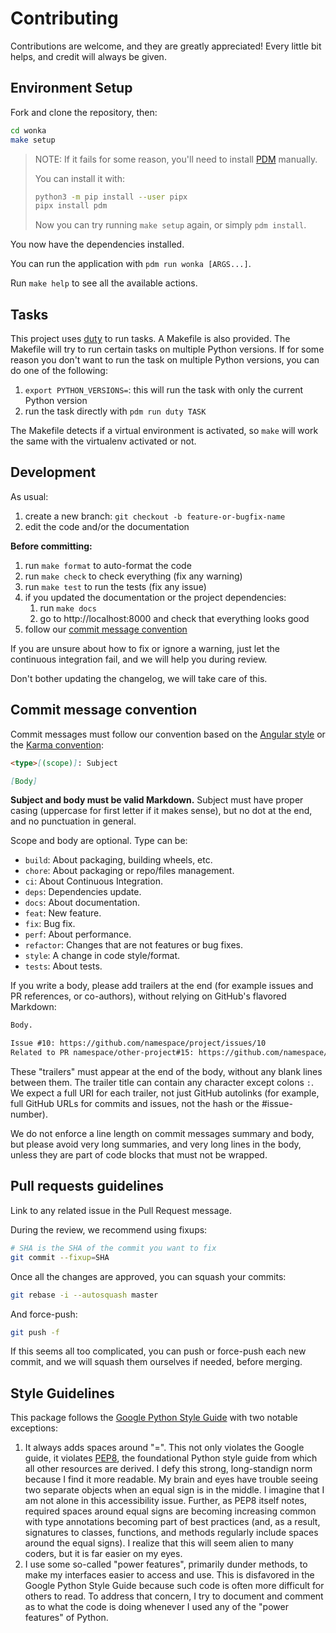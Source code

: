 # Contributing

Contributions are welcome, and they are greatly appreciated!
Every little bit helps, and credit will always be given.

## Environment Setup

Fork and clone the repository, then:

```bash
cd wonka
make setup
```

> NOTE:
> If it fails for some reason, you'll need to install
> [PDM](https://github.com/pdm-project/pdm) manually.
>
> You can install it with:
>
> ```bash
> python3 -m pip install --user pipx
> pipx install pdm
> ```
>
> Now you can try running `make setup` again, or simply `pdm install`.

You now have the dependencies installed.

You can run the application with `pdm run wonka [ARGS...]`.

Run `make help` to see all the available actions.

## Tasks

This project uses [duty](https://github.com/pawamoy/duty) to run tasks.
A Makefile is also provided. The Makefile will try to run certain tasks
on multiple Python versions. If for some reason you don't want to run the task
on multiple Python versions, you can do one of the following:

1. `export PYTHON_VERSIONS=`: this will run the task
   with only the current Python version
2. run the task directly with `pdm run duty TASK`

The Makefile detects if a virtual environment is activated,
so `make` will work the same with the virtualenv activated or not.

## Development

As usual:

1. create a new branch: `git checkout -b feature-or-bugfix-name`
1. edit the code and/or the documentation

**Before committing:**

1. run `make format` to auto-format the code
1. run `make check` to check everything (fix any warning)
1. run `make test` to run the tests (fix any issue)
1. if you updated the documentation or the project dependencies:
    1. run `make docs`
    1. go to http://localhost:8000 and check that everything looks good
1. follow our [commit message convention](#commit-message-convention)

If you are unsure about how to fix or ignore a warning, just let the continuous 
integration fail, and we will help you during review.

Don't bother updating the changelog, we will take care of this.

## Commit message convention

Commit messages must follow our convention based on the
[Angular style](https://gist.github.com/stephenparish/9941e89d80e2bc58a153#format-of-the-commit-message)
or the [Karma convention](https://karma-runner.github.io/4.0/dev/git-commit-msg.html):

```md
<type>[(scope)]: Subject

[Body]
```

**Subject and body must be valid Markdown.**
Subject must have proper casing (uppercase for first letter
if it makes sense), but no dot at the end, and no punctuation
in general.

Scope and body are optional. Type can be:

- `build`: About packaging, building wheels, etc.
- `chore`: About packaging or repo/files management.
- `ci`: About Continuous Integration.
- `deps`: Dependencies update.
- `docs`: About documentation.
- `feat`: New feature.
- `fix`: Bug fix.
- `perf`: About performance.
- `refactor`: Changes that are not features or bug fixes.
- `style`: A change in code style/format.
- `tests`: About tests.

If you write a body, please add trailers at the end
(for example issues and PR references, or co-authors),
without relying on GitHub's flavored Markdown:

```md
Body.

Issue #10: https://github.com/namespace/project/issues/10
Related to PR namespace/other-project#15: https://github.com/namespace/other-project/pull/15
```

These "trailers" must appear at the end of the body,
without any blank lines between them. The trailer title
can contain any character except colons `:`.
We expect a full URI for each trailer, not just GitHub autolinks
(for example, full GitHub URLs for commits and issues,
not the hash or the #issue-number).

We do not enforce a line length on commit messages summary and body,
but please avoid very long summaries, and very long lines in the body,
unless they are part of code blocks that must not be wrapped.

## Pull requests guidelines

Link to any related issue in the Pull Request message.

During the review, we recommend using fixups:

```bash
# SHA is the SHA of the commit you want to fix
git commit --fixup=SHA
```

Once all the changes are approved, you can squash your commits:

```bash
git rebase -i --autosquash master
```

And force-push:

```bash
git push -f
```

If this seems all too complicated, you can push or force-push each new commit,
and we will squash them ourselves if needed, before merging.

## Style Guidelines

This package follows the [Google
Python Style Guide](https://google.github.io/styleguide/pyguide.html) with two
notable exceptions:

1. It always adds spaces around "=". This not only violates the Google guide, it violates [PEP8](https://peps.python.org/pep-0008/), the foundational Python style guide from which all other resources are derived. I defy this strong, long-standign norm because I find it more readable. My brain and eyes have trouble seeing two separate objects when an equal sign is in the middle. I imagine that I am not alone in this accessibility issue. Further, as PEP8 itself notes, required spaces around equal signs are becoming increasing common with type annotations becoming part of best practices (and, as a result, signatures to classes, functions, and methods regularly include spaces around the equal signs). I realize that this will seem alien to many coders, but it is far easier on my eyes.
2. I use some so-called "power features", primarily dunder methods, to make my interfaces easier to access and use. This is disfavored in the Google Python Style Guide because such code is often more difficult for others to read. To address that concern, I try to document and comment as to what the code is doing whenever I used any of the "power features" of Python.
